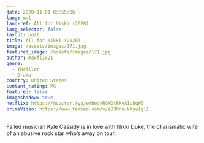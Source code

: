 ```yaml
---
date: 2020-11-01 03:55:06
lang: mal
lang-ref: All for Nikki (2020)
lang_selector: false
layout: post
title: All for Nikki (2020)
image: /assets/images/171.jpg
featured_image: /assets/images/171.jpg
author: maxflix21
genre:
  - Thriller
  - Drama
country: United States
content_rating: PG
featured: false
imageshadow: true
netflix: https://movstar.xyz/embed/RGMDtRKvAIu8qW5
primeVideo: https://www.fembed.com/v/e830na-klyw1gl1
---
```

Failed musician Kyle Cassidy is in love with Nikki Duke, the charismatic wife of an abusive rock star who’s away on tour.